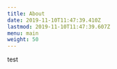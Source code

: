 ```yaml
---
title: About
date: 2019-11-10T11:47:39.410Z
lastmod: 2019-11-10T11:47:39.607Z
menu: main
weight: 50
---
```

test
